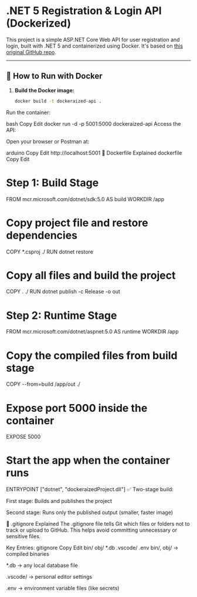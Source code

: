 # .NET 5 Registration & Login API (Dockerized)

This project is a simple ASP.NET Core Web API for user registration and login, built with .NET 5 and containerized using Docker. It's based on [this original GitHub repo](https://github.com/cornflourblue/dotnet-5-registration-login-api).

---

## 🚀 How to Run with Docker

1. **Build the Docker image:**

   ```bash
   docker build -t dockeraized-api .
Run the container:

bash
Copy
Edit
docker run -d -p 5001:5000 dockeraized-api
Access the API:

Open your browser or Postman at:

arduino
Copy
Edit
http://localhost:5001
🐳 Dockerfile Explained
dockerfile
Copy
Edit
# Step 1: Build Stage
FROM mcr.microsoft.com/dotnet/sdk:5.0 AS build
WORKDIR /app

# Copy project file and restore dependencies
COPY *.csproj ./
RUN dotnet restore

# Copy all files and build the project
COPY . ./
RUN dotnet publish -c Release -o out

# Step 2: Runtime Stage
FROM mcr.microsoft.com/dotnet/aspnet:5.0 AS runtime
WORKDIR /app

# Copy the compiled files from build stage
COPY --from=build /app/out ./

# Expose port 5000 inside the container
EXPOSE 5000

# Start the app when the container runs
ENTRYPOINT ["dotnet", "dockeraizedProject.dll"]
✅ Two-stage build:

First stage: Builds and publishes the project

Second stage: Runs only the published output (smaller, faster image)

🙈 .gitignore Explained
The .gitignore file tells Git which files or folders not to track or upload to GitHub. This helps avoid committing unnecessary or sensitive files.

Key Entries:
gitignore
Copy
Edit
bin/
obj/
*.db
.vscode/
.env
bin/, obj/ → compiled binaries

*.db → any local database file

.vscode/ → personal editor settings

.env → environment variable files (like secrets)
